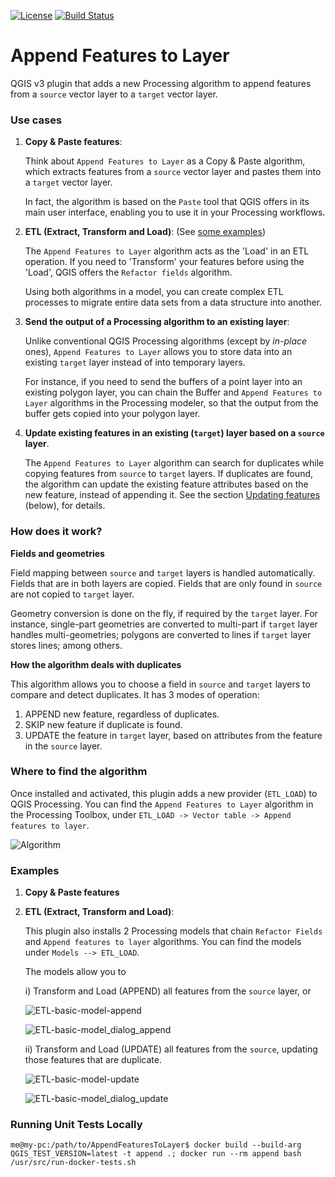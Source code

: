 [![License](https://img.shields.io/github/license/gacarrillor/AppendFeaturesToLayer.svg)](https://tldrlegal.com/license/gnu-general-public-license-v3-%28gpl-3%29)
[![Build Status](https://api.travis-ci.org/gacarrillor/AppendFeaturesToLayer.svg?branch=master)](https://travis-ci.org/gacarrillor/AppendFeaturesToLayer)


# Append Features to Layer


QGIS v3 plugin that adds a new Processing algorithm to append features from a `source` vector layer to a `target` vector layer.

### Use cases

 1. **Copy & Paste features**:
 
    Think about `Append Features to Layer` as a Copy & Paste algorithm, which extracts features from a `source` vector layer and pastes them into a `target` vector layer.
 
    In fact, the algorithm is based on the `Paste` tool that QGIS offers in its main user interface, enabling you to use it in your Processing workflows. 
 
 2. **ETL (Extract, Transform and Load)**: (See [some examples]()) 
    
    The `Append Features to Layer` algorithm acts as the 'Load' in an ETL operation. If you need to 'Transform' your features before using the 'Load', QGIS offers the `Refactor fields` algorithm. 
    
    Using both algorithms in a model, you can create complex ETL processes to migrate entire data sets from a data structure into another.   

 3. **Send the output of a Processing algorithm to an existing layer**:
 
    Unlike conventional QGIS Processing algorithms (except by *in-place* ones), `Append Features to Layer` allows you to store data into an existing `target` layer instead of into temporary layers. 
    
    For instance, if you need to send the buffers of a point layer into an existing polygon layer, you can chain the Buffer and `Append Features to Layer` algorithms in the Processing modeler, so that the output from the buffer gets copied into your polygon layer.    

 4. **Update existing features in an existing (`target`) layer based on a `source` layer**.
 
    The `Append Features to Layer` algorithm can search for duplicates while copying features from `source` to `target` layers. If duplicates are found, the algorithm can update the existing feature attributes based on the new feature, instead of appending it. See the section [Updating features]() (below), for details.
   

### How does it work?

**Fields and geometries**

Field mapping between `source` and `target` layers is handled automatically. Fields that are in both layers are copied. Fields that are only found in `source` are not copied to `target` layer.

Geometry conversion is done on the fly, if required by the `target` layer. For instance, single-part geometries are converted to multi-part if `target` layer handles multi-geometries; polygons are converted to lines if `target` layer stores lines; among others.

**How the algorithm deals with duplicates**

This algorithm allows you to choose a field in `source` and `target` layers to compare and detect duplicates. It has 3 modes of operation: 

  1) APPEND new feature, regardless of duplicates.
  2) SKIP new feature if duplicate is found.
  3) UPDATE the feature in `target` layer, based on attributes from the feature in the `source` layer.


### Where to find the algorithm


Once installed and activated, this plugin adds a new provider (`ETL_LOAD`) to QGIS Processing.
You can find the `Append Features to Layer` algorithm in the Processing Toolbox, under `ETL_LOAD -> Vector table -> Append features to layer`.

![Algorithm][1]

### Examples

1. **Copy & Paste features**

2. **ETL (Extract, Transform and Load)**: 

   This plugin also installs 2 Processing models that chain `Refactor Fields` and `Append features to layer` algorithms. You can find the models under `Models --> ETL_LOAD`. 
   
   The models allow you to 
   
   i) Transform and Load (APPEND) all features from the `source` layer, or
   
      ![ETL-basic-model-append][2]

      ![ETL-basic-model_dialog_append][3]    
   
   ii) Transform and Load (UPDATE) all features from the `source`, updating those features that are duplicate.

      ![ETL-basic-model-update][4]

      ![ETL-basic-model_dialog_update][5]


[1]: https://imgur.com/0xtH0kV.png
[2]: http://downloads.tuxfamily.org/tuxgis/geoblogs/AppendFeaturesToLayer/imgs/append_01.png
[3]: https://imgur.com/032tTlB.png
[4]: http://downloads.tuxfamily.org/tuxgis/geoblogs/AppendFeaturesToLayer/imgs/update_01.png
[5]: https://imgur.com/6P8iSuv.png

### Running Unit Tests Locally

`me@my-pc:/path/to/AppendFeaturesToLayer$ docker build --build-arg QGIS_TEST_VERSION=latest -t append .; docker run --rm append bash /usr/src/run-docker-tests.sh`
